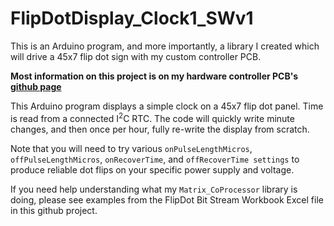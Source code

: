 # FlipDotDisplay_Clock1_SWv1
This is an Arduino program, and more importantly, a library I created which will drive a 45x7 flip dot sign with my custom controller PCB.

**Most information on this project is on my hardware controller PCB's [github page](https://github.com/hshutan/45x7-flipdot-controller)**

This Arduino program displays a simple clock on a 45x7 flip dot panel. Time is read from a connected I<sup>2</sup>C RTC. The code will quickly write minute changes, and then once per hour, fully re-write the display from scratch.

Note that you will need to try various `onPulseLengthMicros`, `offPulseLengthMicros`, `onRecoverTime`, and `offRecoverTime settings` to produce reliable dot flips on your specific power supply and voltage.

If you need help understanding what my `Matrix_CoProcessor` library is doing, please see examples from the FlipDot Bit Stream Workbook Excel file in this github project.
